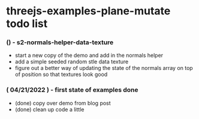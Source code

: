 # threejs-examples-plane-mutate todo list

### () - s2-normals-helper-data-texture
* start a new copy of the demo and add in the normals helper
* add a simple seeded random stle data texture
* figure out a better way of updating the state of the normals array on top of position so that textures look good

### ( 04/21/2022 ) - first state of examples done
* (done) copy over demo from blog post
* (done) clean up code a little
